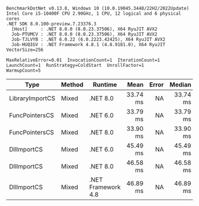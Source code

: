 ```

BenchmarkDotNet v0.13.8, Windows 10 (10.0.19045.3448/22H2/2022Update)
Intel Core i5-10400F CPU 2.90GHz, 1 CPU, 12 logical and 6 physical cores
.NET SDK 8.0.100-preview.7.23376.3
  [Host]     : .NET 8.0.0 (8.0.23.37506), X64 RyuJIT AVX2
  Job-PTUMCV : .NET 8.0.0 (8.0.23.37506), X64 RyuJIT AVX2
  Job-TJLVYB : .NET 6.0.22 (6.0.2223.42425), X64 RyuJIT AVX2
  Job-HUQIGV : .NET Framework 4.8.1 (4.8.9181.0), X64 RyuJIT VectorSize=256

MaxRelativeError=0.01  InvocationCount=1  IterationCount=1  
LaunchCount=1  RunStrategy=ColdStart  UnrollFactor=1  
WarmupCount=5  

```
| Type            | Method | Runtime            | Mean     | Error | Median   | Min      | Max      | Allocated |
|---------------- |------- |------------------- |---------:|------:|---------:|---------:|---------:|----------:|
| LibraryImportCS | Mixed  | .NET 8.0           | 33.74 ms |    NA | 33.74 ms | 33.74 ms | 33.74 ms |     952 B |
| FuncPointersCS  | Mixed  | .NET 6.0           | 33.79 ms |    NA | 33.79 ms | 33.79 ms | 33.79 ms |    1240 B |
| FuncPointersCS  | Mixed  | .NET 8.0           | 33.90 ms |    NA | 33.90 ms | 33.90 ms | 33.90 ms |    1000 B |
| DllImportCS     | Mixed  | .NET 6.0           | 45.49 ms |    NA | 45.49 ms | 45.49 ms | 45.49 ms |    1192 B |
| DllImportCS     | Mixed  | .NET 8.0           | 46.58 ms |    NA | 46.58 ms | 46.58 ms | 46.58 ms |     952 B |
| DllImportCS     | Mixed  | .NET Framework 4.8 | 46.89 ms |    NA | 46.89 ms | 46.89 ms | 46.89 ms |         - |

